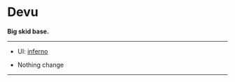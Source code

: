 # Devu

**Big skid base.**
 
---
  
- UI: [inferno](https://github.com/Sxmurai/Inferno)


- Nothing change
---



